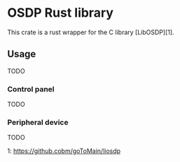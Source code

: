# OSDP Rust library

This crate is a rust wrapper for the C library [LibOSDP][1].

## Usage

TODO

### Control panel

TODO

### Peripheral device

TODO


1: https://github.cobm/goToMain/liosdp